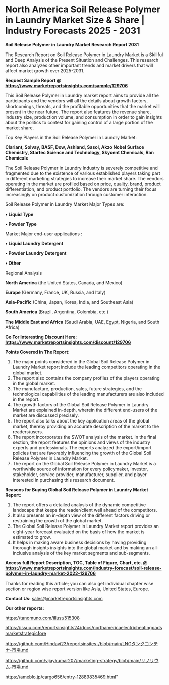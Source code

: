 # North America Soil Release Polymer in Laundry Market Size & Share | Industry Forecasts 2025 - 2031

<strong>Soil Release Polymer in Laundry Market Research Report 2031</strong>

The Research Report on Soil Release Polymer in Laundry Market is a Skillful and Deep Analysis of the Present Situation and Challenges. This research report also analyzes other important trends and market drivers that will affect market growth over 2025-2031.

<strong>Request Sample Report @ <a href=https://www.marketreportsinsights.com/sample/129706>https://www.marketreportsinsights.com/sample/129706</a></strong>

This Soil Release Polymer in Laundry market report aims to provide all the participants and the vendors will all the details about growth factors, shortcomings, threats, and the profitable opportunities that the market will present in the near future. The report also features the revenue share, industry size, production volume, and consumption in order to gain insights about the politics to contest for gaining control of a large portion of the market share.

Top Key Players in the Soil Release Polymer in Laundry Market:

<strong>Clariant, Solvay, BASF, Dow, Ashland, Sasol, Akzo Nobel Surface Chemistry, Startec Science and Technology, Skycent Chemicals, Ran Chemicals</strong>

The Soil Release Polymer in Laundry Industry is severely competitive and fragmented due to the existence of various established players taking part in different marketing strategies to increase their market share. The vendors operating in the market are profiled based on price, quality, brand, product differentiation, and product portfolio. The vendors are turning their focus increasingly on product customization through customer interaction.

Soil Release Polymer in Laundry Market Major Types are:

<strong>• Liquid Type

• Powder Type</strong>

Market Major end-user applications :

<strong>• Liquid Laundry Detergent

• Powder Laundry Detergent

• Other</strong>

Regional Analysis

</u><strong><b>North America</b></strong> (the United States, Canada, and Mexico)

<strong><b>Europe </b></strong>(Germany, France, UK, Russia, and Italy)

<strong><b>Asia-Pacific</b></strong> (China, Japan, Korea, India, and Southeast Asia)

<strong><b>South America</b></strong> (Brazil, Argentina, Colombia, etc.)

<strong><b>The Middle East and Africa</b></strong> (Saudi Arabia, UAE, Egypt, Nigeria, and South Africa)

<strong>Go For Interesting Discount Here: <a href=https://www.marketreportsinsights.com/discount/129706>https://www.marketreportsinsights.com/discount/129706</a></strong>

<strong>Points Covered in The Report:</strong>
<ol>
  <li>The major points considered in the Global Soil Release Polymer in Laundry Market report include the leading competitors operating in the global market.</li>
  <li>The report also contains the company profiles of the players operating in the global market.</li>
  <li>The manufacture, production, sales, future strategies, and the technological capabilities of the leading manufacturers are also included in the report.</li>
  <li>The growth factors of the Global Soil Release Polymer in Laundry Market are explained in-depth, wherein the different end-users of the market are discussed precisely.</li>
  <li>The report also talks about the key application areas of the global market, thereby providing an accurate description of the market to the readers/users.</li>
  <li>The report incorporates the SWOT analysis of the market. In the final section, the report features the opinions and views of the industry experts and professionals. The experts analyzed the export/import policies that are favorably influencing the growth of the Global Soil Release Polymer in Laundry Market.</li>
  <li>The report on the Global Soil Release Polymer in Laundry Market is a worthwhile source of information for every policymaker, investor, stakeholder, service provider, manufacturer, supplier, and player interested in purchasing this research document.</li>
</ol>
<strong>Reasons for Buying Global Soil Release Polymer in Laundry Market Report:</strong>

<ol>
  <li>The report offers a detailed analysis of the dynamic competitive landscape that keeps the reader/client well ahead of the competitors.</li>
  <li>It also presents an in-depth view of the different factors driving or restraining the growth of the global market.</li>
  <li>The Global Soil Release Polymer in Laundry Market report provides an eight-year forecast evaluated on the basis of how the market is estimated to grow.</li>
  <li>It helps in making aware business decisions by having providing thorough insights insights into the global market and by making an all-inclusive analysis of the key market segments and sub-segments.</li>
</ol>
<strong>Access full Report Description, TOC, Table of Figure, Chart, etc. @ <a href=https://www.marketreportsinsights.com/industry-forecast/soil-release-polymer-in-laundry-market-2022-129706>https://www.marketreportsinsights.com/industry-forecast/soil-release-polymer-in-laundry-market-2022-129706</a></strong>


Thanks for reading this article; you can also get individual chapter wise section or region wise report version like Asia, United States, Europe.

<strong>Contact Us:</strong>
sales@marketreportsinsights.com

<strong>Our other reports:</strong>

<a href=https://tanomuno.com/illust/515308>https://tanomuno.com/illust/515308</a>

<a href=https://issuu.com/reportsinsights24/docs/northamericaelectricheatingpadsmarketstrategicfore>https://issuu.com/reportsinsights24/docs/northamericaelectricheatingpadsmarketstrategicfore</a>

<a href=https://github.com/Hindavi23/reportsinsites-/blob/main/LNGタンクコンテナ-市場.md>https://github.com/Hindavi23/reportsinsites-/blob/main/LNGタンクコンテナ-市場.md</a>

<a href=https://github.com/vijaykumar207/marketing-strategy/blob/main/リノリウム-市場.md>https://github.com/vijaykumar207/marketing-strategy/blob/main/リノリウム-市場.md</a>

<a href=https://ameblo.jp/cargo656/entry-12889835469.html>https://ameblo.jp/cargo656/entry-12889835469.html</a>"
